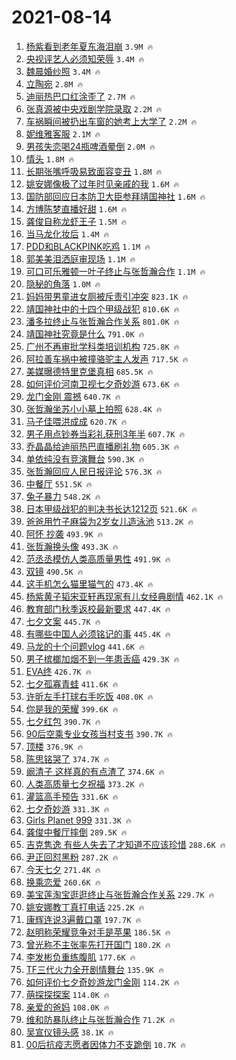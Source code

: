 # 2021-08-14

1. [杨紫看到老年夏东海泪崩](https://s.weibo.com/weibo?q=%23%E6%9D%A8%E7%B4%AB%E7%9C%8B%E5%88%B0%E8%80%81%E5%B9%B4%E5%A4%8F%E4%B8%9C%E6%B5%B7%E6%B3%AA%E5%B4%A9%23&Refer=top) `3.9M 🔥`
1. [央视评艺人必须知荣辱](https://s.weibo.com/weibo?q=%23%E5%A4%AE%E8%A7%86%E8%AF%84%E8%89%BA%E4%BA%BA%E5%BF%85%E9%A1%BB%E7%9F%A5%E8%8D%A3%E8%BE%B1%23&Refer=top) `3.4M 🔥`
1. [魏晨婚纱照](https://s.weibo.com/weibo?q=%E9%AD%8F%E6%99%A8%E5%A9%9A%E7%BA%B1%E7%85%A7&Refer=top) `3.4M 🔥`
1. [立陶宛](https://s.weibo.com/weibo?q=%E7%AB%8B%E9%99%B6%E5%AE%9B&Refer=top) `2.8M 🔥`
1. [迪丽热巴口红涂歪了](https://s.weibo.com/weibo?q=%23%E8%BF%AA%E4%B8%BD%E7%83%AD%E5%B7%B4%E5%8F%A3%E7%BA%A2%E6%B6%82%E6%AD%AA%E4%BA%86%23&Refer=top) `2.7M 🔥`
1. [张真源被中央戏剧学院录取](https://s.weibo.com/weibo?q=%23%E5%BC%A0%E7%9C%9F%E6%BA%90%E8%A2%AB%E4%B8%AD%E5%A4%AE%E6%88%8F%E5%89%A7%E5%AD%A6%E9%99%A2%E5%BD%95%E5%8F%96%23&Refer=top) `2.2M 🔥`
1. [车祸瞬间被扔出车窗的她考上大学了](https://s.weibo.com/weibo?q=%23%E8%BD%A6%E7%A5%B8%E7%9E%AC%E9%97%B4%E8%A2%AB%E6%89%94%E5%87%BA%E8%BD%A6%E7%AA%97%E7%9A%84%E5%A5%B9%E8%80%83%E4%B8%8A%E5%A4%A7%E5%AD%A6%E4%BA%86%23&Refer=top) `2.2M 🔥`
1. [妮维雅客服](https://s.weibo.com/weibo?q=%E5%A6%AE%E7%BB%B4%E9%9B%85%E5%AE%A2%E6%9C%8D&Refer=top) `2.1M 🔥`
1. [男孩失恋喝24瓶啤酒晕倒](https://s.weibo.com/weibo?q=%23%E7%94%B7%E5%AD%A9%E5%A4%B1%E6%81%8B%E5%96%9D24%E7%93%B6%E5%95%A4%E9%85%92%E6%99%95%E5%80%92%23&Refer=top) `2.0M 🔥`
1. [情头](https://s.weibo.com/weibo?q=%E6%83%85%E5%A4%B4&Refer=top) `1.8M 🔥`
1. [长期张嘴呼吸易致面容变丑](https://s.weibo.com/weibo?q=%23%E9%95%BF%E6%9C%9F%E5%BC%A0%E5%98%B4%E5%91%BC%E5%90%B8%E6%98%93%E8%87%B4%E9%9D%A2%E5%AE%B9%E5%8F%98%E4%B8%91%23&Refer=top) `1.8M 🔥`
1. [姚安娜像极了过年时见亲戚的我](https://s.weibo.com/weibo?q=%23%E5%A7%9A%E5%AE%89%E5%A8%9C%E5%83%8F%E6%9E%81%E4%BA%86%E8%BF%87%E5%B9%B4%E6%97%B6%E8%A7%81%E4%BA%B2%E6%88%9A%E7%9A%84%E6%88%91%23&Refer=top) `1.6M 🔥`
1. [国防部回应日本防卫大臣参拜靖国神社](https://s.weibo.com/weibo?q=%23%E5%9B%BD%E9%98%B2%E9%83%A8%E5%9B%9E%E5%BA%94%E6%97%A5%E6%9C%AC%E9%98%B2%E5%8D%AB%E5%A4%A7%E8%87%A3%E5%8F%82%E6%8B%9C%E9%9D%96%E5%9B%BD%E7%A5%9E%E7%A4%BE%23&Refer=top) `1.6M 🔥`
1. [方博陈梦直播好甜](https://s.weibo.com/weibo?q=%23%E6%96%B9%E5%8D%9A%E9%99%88%E6%A2%A6%E7%9B%B4%E6%92%AD%E5%A5%BD%E7%94%9C%23&Refer=top) `1.6M 🔥`
1. [龚俊自称龙虾王子](https://s.weibo.com/weibo?q=%23%E9%BE%9A%E4%BF%8A%E8%87%AA%E7%A7%B0%E9%BE%99%E8%99%BE%E7%8E%8B%E5%AD%90%23&Refer=top) `1.5M 🔥`
1. [当马龙化妆后](https://s.weibo.com/weibo?q=%23%E5%BD%93%E9%A9%AC%E9%BE%99%E5%8C%96%E5%A6%86%E5%90%8E%23&Refer=top) `1.4M 🔥`
1. [PDD和BLACKPINK吃鸡](https://s.weibo.com/weibo?q=%23PDD%E5%92%8CBLACKPINK%E5%90%83%E9%B8%A1%23&Refer=top) `1.1M 🔥`
1. [郭美美泪洒庭审现场](https://s.weibo.com/weibo?q=%23%E9%83%AD%E7%BE%8E%E7%BE%8E%E6%B3%AA%E6%B4%92%E5%BA%AD%E5%AE%A1%E7%8E%B0%E5%9C%BA%23&Refer=top) `1.1M 🔥`
1. [可口可乐雅顿一叶子终止与张哲瀚合作](https://s.weibo.com/weibo?q=%E5%8F%AF%E5%8F%A3%E5%8F%AF%E4%B9%90%E9%9B%85%E9%A1%BF%E4%B8%80%E5%8F%B6%E5%AD%90%E7%BB%88%E6%AD%A2%E4%B8%8E%E5%BC%A0%E5%93%B2%E7%80%9A%E5%90%88%E4%BD%9C&Refer=top) `1.1M 🔥`
1. [隐秘的角落](https://s.weibo.com/weibo?q=%E9%9A%90%E7%A7%98%E7%9A%84%E8%A7%92%E8%90%BD&Refer=top) `1.0M 🔥`
1. [妈妈带男童进女厕被斥责引冲突](https://s.weibo.com/weibo?q=%23%E5%A6%88%E5%A6%88%E5%B8%A6%E7%94%B7%E7%AB%A5%E8%BF%9B%E5%A5%B3%E5%8E%95%E8%A2%AB%E6%96%A5%E8%B4%A3%E5%BC%95%E5%86%B2%E7%AA%81%23&Refer=top) `823.1K 🔥`
1. [靖国神社中的十四个甲级战犯](https://s.weibo.com/weibo?q=%23%E9%9D%96%E5%9B%BD%E7%A5%9E%E7%A4%BE%E4%B8%AD%E7%9A%84%E5%8D%81%E5%9B%9B%E4%B8%AA%E7%94%B2%E7%BA%A7%E6%88%98%E7%8A%AF%23&Refer=top) `810.6K 🔥`
1. [潘多拉终止与张哲瀚合作关系](https://s.weibo.com/weibo?q=%23%E6%BD%98%E5%A4%9A%E6%8B%89%E7%BB%88%E6%AD%A2%E4%B8%8E%E5%BC%A0%E5%93%B2%E7%80%9A%E5%90%88%E4%BD%9C%E5%85%B3%E7%B3%BB%23&Refer=top) `801.0K 🔥`
1. [靖国神社究竟是什么](https://s.weibo.com/weibo?q=%23%E9%9D%96%E5%9B%BD%E7%A5%9E%E7%A4%BE%E7%A9%B6%E7%AB%9F%E6%98%AF%E4%BB%80%E4%B9%88%23&Refer=top) `791.0K 🔥`
1. [广州不再审批学科类培训机构](https://s.weibo.com/weibo?q=%E5%B9%BF%E5%B7%9E%E4%B8%8D%E5%86%8D%E5%AE%A1%E6%89%B9%E5%AD%A6%E7%A7%91%E7%B1%BB%E5%9F%B9%E8%AE%AD%E6%9C%BA%E6%9E%84&Refer=top) `725.8K 🔥`
1. [阿拉善车祸中被撞骆驼主人发声](https://s.weibo.com/weibo?q=%23%E9%98%BF%E6%8B%89%E5%96%84%E8%BD%A6%E7%A5%B8%E4%B8%AD%E8%A2%AB%E6%92%9E%E9%AA%86%E9%A9%BC%E4%B8%BB%E4%BA%BA%E5%8F%91%E5%A3%B0%23&Refer=top) `717.5K 🔥`
1. [美媒曝德特里克堡真相](https://s.weibo.com/weibo?q=%23%E7%BE%8E%E5%AA%92%E6%9B%9D%E5%BE%B7%E7%89%B9%E9%87%8C%E5%85%8B%E5%A0%A1%E7%9C%9F%E7%9B%B8%23&Refer=top) `685.5K 🔥`
1. [如何评价河南卫视七夕奇妙游](https://s.weibo.com/weibo?q=%23%E5%A6%82%E4%BD%95%E8%AF%84%E4%BB%B7%E6%B2%B3%E5%8D%97%E5%8D%AB%E8%A7%86%E4%B8%83%E5%A4%95%E5%A5%87%E5%A6%99%E6%B8%B8%23&Refer=top) `673.6K 🔥`
1. [龙门金刚 震撼](https://s.weibo.com/weibo?q=%E9%BE%99%E9%97%A8%E9%87%91%E5%88%9A%20%E9%9C%87%E6%92%BC&Refer=top) `640.7K 🔥`
1. [张哲瀚坐苏小小墓上拍照](https://s.weibo.com/weibo?q=%23%E5%BC%A0%E5%93%B2%E7%80%9A%E5%9D%90%E8%8B%8F%E5%B0%8F%E5%B0%8F%E5%A2%93%E4%B8%8A%E6%8B%8D%E7%85%A7%23&Refer=top) `628.4K 🔥`
1. [马子佳喂洪成成](https://s.weibo.com/weibo?q=%23%E9%A9%AC%E5%AD%90%E4%BD%B3%E5%96%82%E6%B4%AA%E6%88%90%E6%88%90%23&Refer=top) `620.7K 🔥`
1. [男子用点钞券当彩礼获刑3年半](https://s.weibo.com/weibo?q=%23%E7%94%B7%E5%AD%90%E7%94%A8%E7%82%B9%E9%92%9E%E5%88%B8%E5%BD%93%E5%BD%A9%E7%A4%BC%E8%8E%B7%E5%88%913%E5%B9%B4%E5%8D%8A%23&Refer=top) `607.7K 🔥`
1. [乔晶晶给迪丽热巴直播刷礼物](https://s.weibo.com/weibo?q=%23%E4%B9%94%E6%99%B6%E6%99%B6%E7%BB%99%E8%BF%AA%E4%B8%BD%E7%83%AD%E5%B7%B4%E7%9B%B4%E6%92%AD%E5%88%B7%E7%A4%BC%E7%89%A9%23&Refer=top) `605.3K 🔥`
1. [单依纯没有竞演舞台](https://s.weibo.com/weibo?q=%23%E5%8D%95%E4%BE%9D%E7%BA%AF%E6%B2%A1%E6%9C%89%E7%AB%9E%E6%BC%94%E8%88%9E%E5%8F%B0%23&Refer=top) `590.3K 🔥`
1. [张哲瀚回应人民日报评论](https://s.weibo.com/weibo?q=%23%E5%BC%A0%E5%93%B2%E7%80%9A%E5%9B%9E%E5%BA%94%E4%BA%BA%E6%B0%91%E6%97%A5%E6%8A%A5%E8%AF%84%E8%AE%BA%23&Refer=top) `576.3K 🔥`
1. [中餐厅](https://s.weibo.com/weibo?q=%23%E4%B8%AD%E9%A4%90%E5%8E%85%23&Refer=top) `551.5K 🔥`
1. [兔子暴力](https://s.weibo.com/weibo?q=%E5%85%94%E5%AD%90%E6%9A%B4%E5%8A%9B&Refer=top) `548.2K 🔥`
1. [日本甲级战犯的判决书长达1212页](https://s.weibo.com/weibo?q=%23%E6%97%A5%E6%9C%AC%E7%94%B2%E7%BA%A7%E6%88%98%E7%8A%AF%E7%9A%84%E5%88%A4%E5%86%B3%E4%B9%A6%E9%95%BF%E8%BE%BE1212%E9%A1%B5%23&Refer=top) `521.6K 🔥`
1. [爸爸用竹子麻袋为2岁女儿造泳池](https://s.weibo.com/weibo?q=%23%E7%88%B8%E7%88%B8%E7%94%A8%E7%AB%B9%E5%AD%90%E9%BA%BB%E8%A2%8B%E4%B8%BA2%E5%B2%81%E5%A5%B3%E5%84%BF%E9%80%A0%E6%B3%B3%E6%B1%A0%23&Refer=top) `513.2K 🔥`
1. [阿怀 抄袭](https://s.weibo.com/weibo?q=%E9%98%BF%E6%80%80%20%E6%8A%84%E8%A2%AD&Refer=top) `493.9K 🔥`
1. [张哲瀚换头像](https://s.weibo.com/weibo?q=%23%E5%BC%A0%E5%93%B2%E7%80%9A%E6%8D%A2%E5%A4%B4%E5%83%8F%23&Refer=top) `493.3K 🔥`
1. [范丞丞模仿人类高质量男性](https://s.weibo.com/weibo?q=%23%E8%8C%83%E4%B8%9E%E4%B8%9E%E6%A8%A1%E4%BB%BF%E4%BA%BA%E7%B1%BB%E9%AB%98%E8%B4%A8%E9%87%8F%E7%94%B7%E6%80%A7%23&Refer=top) `491.9K 🔥`
1. [双镜](https://s.weibo.com/weibo?q=%E5%8F%8C%E9%95%9C&Refer=top) `490.5K 🔥`
1. [这手机怎么猫里猫气的](https://s.weibo.com/weibo?q=%23%E8%BF%99%E6%89%8B%E6%9C%BA%E6%80%8E%E4%B9%88%E7%8C%AB%E9%87%8C%E7%8C%AB%E6%B0%94%E7%9A%84%23&Refer=top) `473.4K 🔥`
1. [杨紫黄子韬宋亚轩再现家有儿女经典剧情](https://s.weibo.com/weibo?q=%23%E6%9D%A8%E7%B4%AB%E9%BB%84%E5%AD%90%E9%9F%AC%E5%AE%8B%E4%BA%9A%E8%BD%A9%E5%86%8D%E7%8E%B0%E5%AE%B6%E6%9C%89%E5%84%BF%E5%A5%B3%E7%BB%8F%E5%85%B8%E5%89%A7%E6%83%85%23&Refer=top) `462.1K 🔥`
1. [教育部门秋季返校最新要求](https://s.weibo.com/weibo?q=%23%E6%95%99%E8%82%B2%E9%83%A8%E9%97%A8%E7%A7%8B%E5%AD%A3%E8%BF%94%E6%A0%A1%E6%9C%80%E6%96%B0%E8%A6%81%E6%B1%82%23&Refer=top) `447.4K 🔥`
1. [七夕文案](https://s.weibo.com/weibo?q=%23%E4%B8%83%E5%A4%95%E6%96%87%E6%A1%88%23&Refer=top) `445.7K 🔥`
1. [有哪些中国人必须铭记的事](https://s.weibo.com/weibo?q=%23%E6%9C%89%E5%93%AA%E4%BA%9B%E4%B8%AD%E5%9B%BD%E4%BA%BA%E5%BF%85%E9%A1%BB%E9%93%AD%E8%AE%B0%E7%9A%84%E4%BA%8B%23&Refer=top) `445.4K 🔥`
1. [马龙的十个问题vlog](https://s.weibo.com/weibo?q=%23%E9%A9%AC%E9%BE%99%E7%9A%84%E5%8D%81%E4%B8%AA%E9%97%AE%E9%A2%98vlog%23&Refer=top) `441.6K 🔥`
1. [男子槟榔加烟不到一年患舌癌](https://s.weibo.com/weibo?q=%23%E7%94%B7%E5%AD%90%E6%A7%9F%E6%A6%94%E5%8A%A0%E7%83%9F%E4%B8%8D%E5%88%B0%E4%B8%80%E5%B9%B4%E6%82%A3%E8%88%8C%E7%99%8C%23&Refer=top) `429.3K 🔥`
1. [EVA终](https://s.weibo.com/weibo?q=EVA%E7%BB%88&Refer=top) `426.7K 🔥`
1. [七夕孤寡青蛙](https://s.weibo.com/weibo?q=%23%E4%B8%83%E5%A4%95%E5%AD%A4%E5%AF%A1%E9%9D%92%E8%9B%99%23&Refer=top) `411.6K 🔥`
1. [许昕左手打球右手吃饭](https://s.weibo.com/weibo?q=%23%E8%AE%B8%E6%98%95%E5%B7%A6%E6%89%8B%E6%89%93%E7%90%83%E5%8F%B3%E6%89%8B%E5%90%83%E9%A5%AD%23&Refer=top) `408.0K 🔥`
1. [你是我的荣耀](https://s.weibo.com/weibo?q=%E4%BD%A0%E6%98%AF%E6%88%91%E7%9A%84%E8%8D%A3%E8%80%80&Refer=top) `399.6K 🔥`
1. [七夕红包](https://s.weibo.com/weibo?q=%E4%B8%83%E5%A4%95%E7%BA%A2%E5%8C%85&Refer=top) `390.7K 🔥`
1. [90后空乘专业女孩当村支书](https://s.weibo.com/weibo?q=90%E5%90%8E%E7%A9%BA%E4%B9%98%E4%B8%93%E4%B8%9A%E5%A5%B3%E5%AD%A9%E5%BD%93%E6%9D%91%E6%94%AF%E4%B9%A6&Refer=top) `390.7K 🔥`
1. [顶楼](https://s.weibo.com/weibo?q=%E9%A1%B6%E6%A5%BC&Refer=top) `376.9K 🔥`
1. [陈思铭哭了](https://s.weibo.com/weibo?q=%23%E9%99%88%E6%80%9D%E9%93%AD%E5%93%AD%E4%BA%86%23&Refer=top) `374.7K 🔥`
1. [阚清子 这样真的有点渣了](https://s.weibo.com/weibo?q=%E9%98%9A%E6%B8%85%E5%AD%90%20%E8%BF%99%E6%A0%B7%E7%9C%9F%E7%9A%84%E6%9C%89%E7%82%B9%E6%B8%A3%E4%BA%86&Refer=top) `374.6K 🔥`
1. [人类高质量七夕祝福](https://s.weibo.com/weibo?q=%23%E4%BA%BA%E7%B1%BB%E9%AB%98%E8%B4%A8%E9%87%8F%E4%B8%83%E5%A4%95%E7%A5%9D%E7%A6%8F%23&Refer=top) `373.2K 🔥`
1. [灌篮高手预告](https://s.weibo.com/weibo?q=%23%E7%81%8C%E7%AF%AE%E9%AB%98%E6%89%8B%E9%A2%84%E5%91%8A%23&Refer=top) `331.6K 🔥`
1. [七夕奇妙游](https://s.weibo.com/weibo?q=%23%E4%B8%83%E5%A4%95%E5%A5%87%E5%A6%99%E6%B8%B8%23&Refer=top) `331.3K 🔥`
1. [Girls Planet 999](https://s.weibo.com/weibo?q=Girls%20Planet%20999&Refer=top) `331.3K 🔥`
1. [龚俊中餐厅摔倒](https://s.weibo.com/weibo?q=%23%E9%BE%9A%E4%BF%8A%E4%B8%AD%E9%A4%90%E5%8E%85%E6%91%94%E5%80%92%23&Refer=top) `289.5K 🔥`
1. [吉克隽逸 有些人失去了才知道不应该珍惜](https://s.weibo.com/weibo?q=%E5%90%89%E5%85%8B%E9%9A%BD%E9%80%B8%20%E6%9C%89%E4%BA%9B%E4%BA%BA%E5%A4%B1%E5%8E%BB%E4%BA%86%E6%89%8D%E7%9F%A5%E9%81%93%E4%B8%8D%E5%BA%94%E8%AF%A5%E7%8F%8D%E6%83%9C&Refer=top) `288.6K 🔥`
1. [尹正回怼黑粉](https://s.weibo.com/weibo?q=%23%E5%B0%B9%E6%AD%A3%E5%9B%9E%E6%80%BC%E9%BB%91%E7%B2%89%23&Refer=top) `287.2K 🔥`
1. [今天七夕](https://s.weibo.com/weibo?q=%23%E4%BB%8A%E5%A4%A9%E4%B8%83%E5%A4%95%23&Refer=top) `271.4K 🔥`
1. [换乘恋爱](https://s.weibo.com/weibo?q=%E6%8D%A2%E4%B9%98%E6%81%8B%E7%88%B1&Refer=top) `260.6K 🔥`
1. [美宝莲淘宝逛逛终止与张哲瀚合作关系](https://s.weibo.com/weibo?q=%E7%BE%8E%E5%AE%9D%E8%8E%B2%E6%B7%98%E5%AE%9D%E9%80%9B%E9%80%9B%E7%BB%88%E6%AD%A2%E4%B8%8E%E5%BC%A0%E5%93%B2%E7%80%9A%E5%90%88%E4%BD%9C%E5%85%B3%E7%B3%BB&Refer=top) `229.7K 🔥`
1. [姚安娜教丁真打电话](https://s.weibo.com/weibo?q=%23%E5%A7%9A%E5%AE%89%E5%A8%9C%E6%95%99%E4%B8%81%E7%9C%9F%E6%89%93%E7%94%B5%E8%AF%9D%23&Refer=top) `225.2K 🔥`
1. [康辉连说3遍戴口罩](https://s.weibo.com/weibo?q=%23%E5%BA%B7%E8%BE%89%E8%BF%9E%E8%AF%B43%E9%81%8D%E6%88%B4%E5%8F%A3%E7%BD%A9%23&Refer=top) `197.7K 🔥`
1. [赵明称荣耀竞争对手是苹果](https://s.weibo.com/weibo?q=%23%E8%B5%B5%E6%98%8E%E7%A7%B0%E8%8D%A3%E8%80%80%E7%AB%9E%E4%BA%89%E5%AF%B9%E6%89%8B%E6%98%AF%E8%8B%B9%E6%9E%9C%23&Refer=top) `186.5K 🔥`
1. [曾光称不主张率先打开国门](https://s.weibo.com/weibo?q=%23%E6%9B%BE%E5%85%89%E7%A7%B0%E4%B8%8D%E4%B8%BB%E5%BC%A0%E7%8E%87%E5%85%88%E6%89%93%E5%BC%80%E5%9B%BD%E9%97%A8%23&Refer=top) `180.2K 🔥`
1. [李发彬负重练腹肌](https://s.weibo.com/weibo?q=%23%E6%9D%8E%E5%8F%91%E5%BD%AC%E8%B4%9F%E9%87%8D%E7%BB%83%E8%85%B9%E8%82%8C%23&Refer=top) `177.6K 🔥`
1. [TF三代火力全开剧情舞台](https://s.weibo.com/weibo?q=%23TF%E4%B8%89%E4%BB%A3%E7%81%AB%E5%8A%9B%E5%85%A8%E5%BC%80%E5%89%A7%E6%83%85%E8%88%9E%E5%8F%B0%23&Refer=top) `135.9K 🔥`
1. [如何评价七夕奇妙游龙门金刚](https://s.weibo.com/weibo?q=%23%E5%A6%82%E4%BD%95%E8%AF%84%E4%BB%B7%E4%B8%83%E5%A4%95%E5%A5%87%E5%A6%99%E6%B8%B8%E9%BE%99%E9%97%A8%E9%87%91%E5%88%9A%23&Refer=top) `114.2K 🔥`
1. [萌探探探案](https://s.weibo.com/weibo?q=%E8%90%8C%E6%8E%A2%E6%8E%A2%E6%8E%A2%E6%A1%88&Refer=top) `114.0K 🔥`
1. [亲爱的爸妈](https://s.weibo.com/weibo?q=%23%E4%BA%B2%E7%88%B1%E7%9A%84%E7%88%B8%E5%A6%88%23&Refer=top) `108.0K 🔥`
1. [维和防暴队终止与张哲瀚合作](https://s.weibo.com/weibo?q=%23%E7%BB%B4%E5%92%8C%E9%98%B2%E6%9A%B4%E9%98%9F%E7%BB%88%E6%AD%A2%E4%B8%8E%E5%BC%A0%E5%93%B2%E7%80%9A%E5%90%88%E4%BD%9C%23&Refer=top) `71.2K 🔥`
1. [吴宣仪镜头感](https://s.weibo.com/weibo?q=%23%E5%90%B4%E5%AE%A3%E4%BB%AA%E9%95%9C%E5%A4%B4%E6%84%9F%23&Refer=top) `38.1K 🔥`
1. [00后抗疫志愿者因体力不支跪倒](https://s.weibo.com/weibo?q=%2300%E5%90%8E%E6%8A%97%E7%96%AB%E5%BF%97%E6%84%BF%E8%80%85%E5%9B%A0%E4%BD%93%E5%8A%9B%E4%B8%8D%E6%94%AF%E8%B7%AA%E5%80%92%23&Refer=top) `10.7K 🔥`
